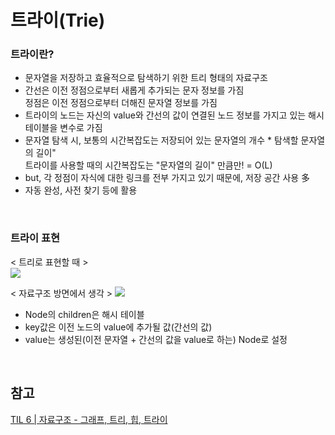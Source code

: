 # 트라이(Trie)
### 트라이란?
* 문자열을 저장하고 효율적으로 탐색하기 위한 트리 형태의 자료구조
* 간선은 이전 정점으로부터 새롭게 추가되는 문자 정보를 가짐<br/>
  정점은 이전 정점으로부터 더해진 문자열 정보를 가짐
* 트라이의 노드는 자신의 value와 간선의 값이 연결된 노드 정보를 가지고 있는 해시테이블을 변수로 가짐
* 문자열 탐색 시, 보통의 시간복잡도는 저장되어 있는 문자열의 개수 * 탐색할 문자열의 길이" <br/>
  트라이를 사용할 때의 시간복잡도는 "문자열의 길이" 만큼만! = O(L)
* but, 각 정점이 자식에 대한 링크를 전부 가지고 있기 때문에, 저장 공간 사용 多
* 자동 완성, 사전 찾기 등에 활용
<br/>

### 트라이 표현
< 트리로 표현할 때 ><br/>
<img src="https://velog.velcdn.com/images%2Fgrighth12%2Fpost%2Ffd419565-5845-4663-b245-3554dcdac7a1%2Fvelog%20%ED%8F%AC%EC%8A%A4%ED%8C%85%EC%9A%A9%20-%20Database%20ER%20diagram%20(crow's%20foot)%20(6).png"><br/>

< 자료구조 방면에서 생각 >
<img src="https://velog.velcdn.com/images%2Fgrighth12%2Fpost%2F3e722f2c-6c6a-439b-83df-b10e04c4055b%2Fvelog%20%ED%8F%AC%EC%8A%A4%ED%8C%85%EC%9A%A9%20-%20Database%20ER%20diagram%20(crow's%20foot)%20(8).png"><br/>
* Node의 children은 해시 테이블
* key값은 이전 노드의 value에 추가될 값(간선의 값)
* value는 생성된(이전 문자열 + 간선의 값을 value로 하는) Node로 설정
<br/>

## 참고
[TIL 6 | 자료구조 - 그래프, 트리, 힙, 트라이](https://velog.io/@grighth12/TIL-6-%EC%9E%90%EB%A3%8C%EA%B5%AC%EC%A1%B0-%EA%B7%B8%EB%9E%98%ED%94%84-%ED%8A%B8%EB%A6%AC-%ED%9E%99-%ED%8A%B8%EB%9D%BC%EC%9D%B4)<br/>

